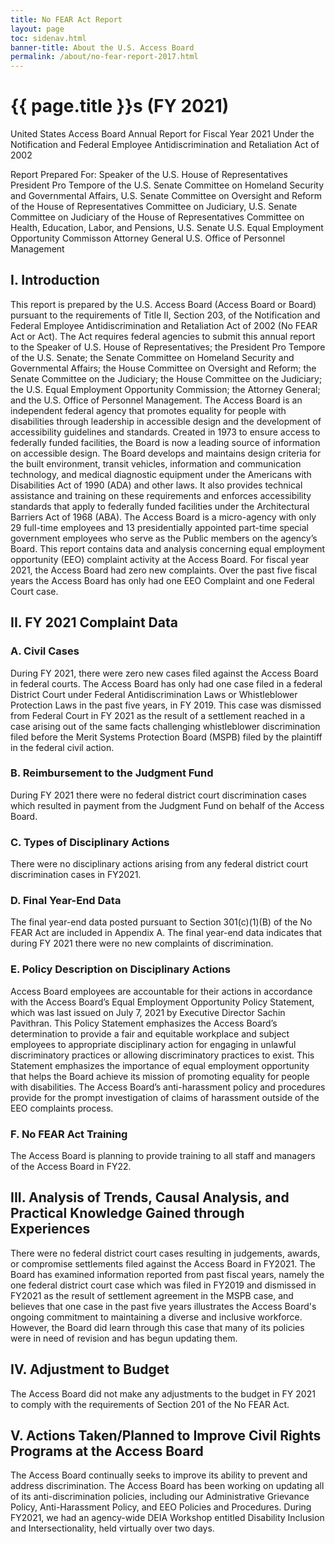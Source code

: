 ```yaml
---
title: No FEAR Act Report
layout: page
toc: sidenav.html
banner-title: About the U.S. Access Board
permalink: /about/no-fear-report-2017.html
---
```


# {{ page.title }}s (FY 2021)

United States Access Board
Annual Report for Fiscal Year 2021
Under the Notification and Federal Employee Antidiscrimination and Retaliation Act of 2002

Report Prepared For:
Speaker of the U.S. House of Representatives
President Pro Tempore of the U.S. Senate
Committee on Homeland Security and Governmental Affairs, U.S. Senate
Committee on Oversight and Reform of the House of Representatives
Committee on Judiciary, U.S. Senate
Committee on Judiciary of the House of Representatives
Committee on Health, Education, Labor, and Pensions, U.S. Senate
U.S. Equal Employment Opportunity Commisson
Attorney General
U.S. Office of Personnel Management

## I. Introduction

This report is prepared by the U.S. Access Board (Access Board or Board) pursuant to the requirements of Title II, Section 203, of the Notification and Federal Employee Antidiscrimination and Retaliation Act of 2002 (No FEAR Act or Act). The Act requires federal agencies to submit this annual report to the Speaker of U.S. House of Representatives; the President Pro Tempore of the U.S. Senate; the Senate Committee on Homeland Security and Governmental Affairs; the House Committee on Oversight and Reform; the Senate Committee on the Judiciary; the House Committee on the Judiciary; the U.S. Equal Employment Opportunity Commission; the Attorney General; and the U.S. Office of Personnel Management.
The Access Board is an independent federal agency that promotes equality for people with disabilities through leadership in accessible design and the development of accessibility guidelines and standards. Created in 1973 to ensure access to federally funded facilities, the Board is now a leading source of information on accessible design. The Board develops and maintains design criteria for the built environment, transit vehicles, information and communication technology, and medical diagnostic equipment under the Americans with Disabilities Act of 1990 (ADA) and other laws. It also provides technical assistance and training on these requirements and enforces accessibility standards that apply to federally funded facilities under the Architectural Barriers Act of 1968 (ABA).
The Access Board is a micro-agency with only 29 full-time employees and 13 presidentially appointed part-time special government employees who serve as the Public members on the agency’s Board. This report contains data and analysis concerning equal employment opportunity (EEO) complaint activity at the Access Board. For fiscal year 2021, the Access Board had zero new complaints. Over the past five fiscal years the Access Board has only had one EEO Complaint and one Federal Court case.

## II. FY 2021 Complaint Data

### A. Civil Cases

During FY 2021, there were zero new cases filed against the Access Board in federal courts. The Access Board has only had one case filed in a federal District Court under Federal Antidiscrimination Laws or Whistleblower Protection Laws in the past five years, in FY 2019. This case was dismissed from Federal Court in FY 2021 as the result of a settlement reached in a case arising out of the same facts challenging whistleblower discrimination filed before the Merit Systems Protection Board (MSPB) filed by the plaintiff in the federal civil action.

### B. Reimbursement to the Judgment Fund

During FY 2021 there were no federal district court discrimination cases which resulted in payment from the Judgment Fund on behalf of the Access Board.

### C. Types of Disciplinary Actions

There were no disciplinary actions arising from any federal district court discrimination cases in FY2021.

### D. Final Year-End Data

The final year-end data posted pursuant to Section 301(c)(1)(B) of the No FEAR Act are included in Appendix A. The final year-end data indicates that during FY 2021 there were no new complaints of discrimination.

### E. Policy Description on Disciplinary Actions

Access Board employees are accountable for their actions in accordance with the Access Board’s Equal Employment Opportunity Policy Statement, which was last issued on July 7, 2021 by Executive Director Sachin Pavithran. This Policy Statement emphasizes the Access Board’s determination to provide a fair and equitable workplace and subject employees to appropriate disciplinary action for engaging in unlawful discriminatory practices or allowing discriminatory practices to exist. This Statement emphasizes the importance of equal employment opportunity that helps the Board achieve its mission of promoting equality for people with disabilities. The Access Board’s anti-harassment policy and procedures provide for the prompt investigation of claims of harassment outside of the EEO complaints process.

### F. No FEAR Act Training

The Access Board is planning to provide training to all staff and managers of the Access Board in FY22.

## III. Analysis of Trends, Causal Analysis, and Practical Knowledge Gained through Experiences

There were no federal district court cases resulting in judgements, awards, or compromise settlements filed against the Access Board in FY2021. 
The Board has examined information reported from past fiscal years, namely the one federal district court case which was filed in FY2019 and dismissed in FY2021 as the result
of settlement agreement in the MSPB case, and believes that one case in the past five years illustrates the Access Board's ongoing commitment to maintaining a diverse and inclusive workforce.
However, the Board did learn through this case that many of its policies were in need of revision and has begun updating them.

## IV. Adjustment to Budget

The Access Board did not make any adjustments to the budget in FY 2021 to comply with the requirements of Section 201 of the No FEAR Act.

## V. Actions Taken/Planned to Improve Civil Rights Programs at the Access Board

The Access Board continually seeks to improve its ability to prevent and address discrimination. The Access Board has been working on updating all of its anti-discrimination policies, including our Administrative Grievance Policy, Anti-Harassment Policy, and EEO Policies and
Procedures. During FY2021, we had an agency-wide DEIA Workshop entitled Disability Inclusion and Intersectionality, held virtually over two days.
